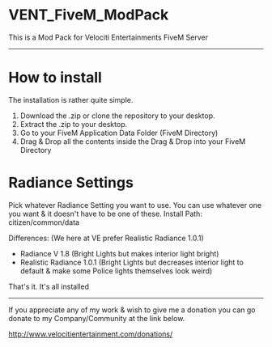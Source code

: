 # VENT_FiveM_ModPack
This is a Mod Pack for Velociti Entertainments FiveM Server

---

# How to install
The installation is rather quite simple.

1. Download the .zip or clone the repository to your desktop.
2. Extract the .zip to your desktop.
3. Go to your FiveM Application Data Folder (FiveM Directory)
4. Drag & Drop all the contents inside the Drag & Drop into your FiveM Directory

# Radiance Settings
Pick whatever Radiance Setting you want to use. You can use whatever one you want & it doesn't have to be one of these.
Install Path: citizen/common/data

Differences: (We here at VE prefer Realistic Radiance 1.0.1)
- Radiance V 1.8 (Bright Lights but makes interior light bright)
- Realistic Radiance 1.0.1 (Bright Lights but decreases interior light to default & make some Police lights themselves look weird)

That's it. It's all installed

---

If you appreciate any of my work & wish to give me a donation you can go donate to my Company/Community at the link below.

http://www.velocitientertainment.com/donations/
